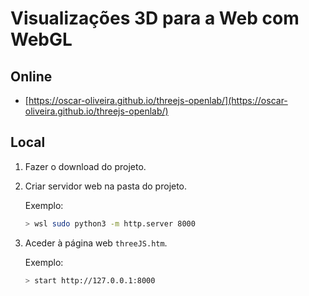 # Visualizações 3D para a Web com WebGL

## Online

* [https://oscar-oliveira.github.io/threejs-openlab/](https://oscar-oliveira.github.io/threejs-openlab/)

## Local

1. Fazer o download do projeto.

2. Criar servidor web na pasta do projeto.

    Exemplo:

    ```bash
    > wsl sudo python3 -m http.server 8000
    ```

3. Aceder à página web ```threeJS.htm```.

    Exemplo:

    ```bash
    > start http://127.0.0.1:8000
    ```
